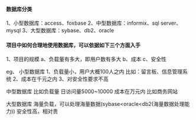 #### 数据库分类
1、小型数据库：access、foxbase
2、中型数据库：informix、sql server、mysql
3、大型数据库：sybase、db2、oracle

#### 项目中如何合理地使用数据库，可以依据如下三个方面入手
1、项目的规模
a、负载量有多大，即用户数有多大
b、成本
c、安全性

             

eg、
小型数据库
1、负载量小，用户大概100人之内
比如：留言板、信息管理系统
2、成本在千元之内
3、对安全性要求不高

                 

中型数据库
比如负载量 日访问量5000~10000
成本在万元内
比如商务网站

               

大型数据库
海量负载，可以处理海量数据(sybase<oracle<db2(海量数据处理能力))
安全性高，相对贵